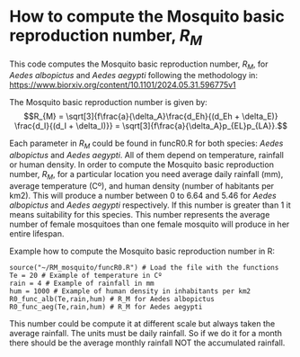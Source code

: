 # How to compute the Mosquito basic reproduction number, $R_M$
This code computes the Mosquito basic reproduction number, $R_M$, for $Aedes$ $albopictus$ and $Aedes$ $aegypti$ following the methodology in:
https://www.biorxiv.org/content/10.1101/2024.05.31.596775v1

The Mosquito basic reproduction number is given by:
$$R_{M} =  \sqrt[3]{f\frac{a}{\delta_A}\frac{d_Eh}{(d_Eh + \delta_E)}     \frac{d_I}{(d_I + \delta_I)}} = \sqrt[3]{f\frac{a}{\delta_A}p_{EL}p_{LA}}.$$

Each parameter in $R_M$ could be found in funcR0.R for both species: $Aedes$ $albopictus$ and $Aedes$ $aegypti$. All of them depend on temperature, rainfall or human density.
In order to compute the Mosquito basic reproduction number, $R_M$, for a particular location you need average daily rainfall (mm), average temperature (Cº), and human density (number of habitants per km2). 
This will produce a number between 0 to 6.64 and 5.46 for $Aedes$ $albopictus$ and $Aedes$ $aegypti$ respectively. If this number is greater than 1 it means suitability for this species. This number represents the average number of female mosquitoes than one female mosquito will produce in her entire lifespan.

Example how to compute the Mosquito basic reproduction number in R:
```
source("~/RM_mosquito/funcR0.R") # Load the file with the functions
Te = 20 # Example of temperature in Cº
rain = 4 # Example of rainfall in mm
hum = 1000 # Example of human density in inhabitants per km2
R0_func_alb(Te,rain,hum) # R_M for Aedes albopictus
R0_func_aeg(Te,rain,hum) # R_M for Aedes aegypti
```
This number could be compute it at different scale but always taken the average rainfall. The units must be daily rainfall.
So if we do it for a month there should be the average monthly rainfall NOT the accumulated rainfall.

